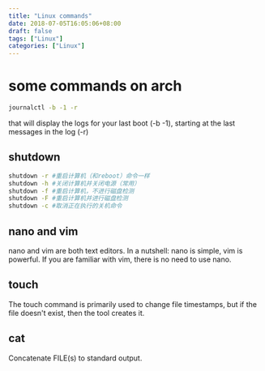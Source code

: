 ```yaml
---
title: "Linux commands"
date: 2018-07-05T16:05:06+08:00
draft: false
tags: ["Linux"]
categories: ["Linux"]
---
```


# some commands on arch

```sh
journalctl -b -1 -r
```

that will display the logs for your last boot (-b -1), starting at the last messages in the log (-r)

## shutdown

```sh
shutdown -r #重启计算机（和reboot）命令一样
shutdown -h #关闭计算机并关闭电源（常用）
shutdown -f #重启计算机，不进行磁盘检测
shutdown -F #重启计算机并进行磁盘检测
shutdown -c #取消正在执行的关机命令
```

## nano and vim

nano and vim are both text editors. In a nutshell: nano is simple, vim is powerful. If you are familiar with vim, there is no need to use nano.

## touch

The touch command is primarily used to change file timestamps, but if the file doesn't exist, then the tool creates it.

## cat

Concatenate FILE(s) to standard output.